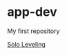 # app-dev
My first repository

[Solo Leveling]([https://www.example.com](https://animension.to/3028690795))

